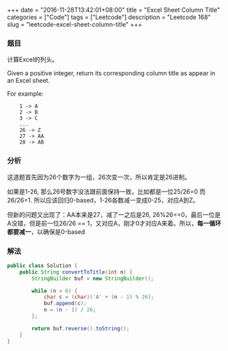 +++
date = "2016-11-28T13:42:01+08:00"
title = "Excel Sheet Column Title"
categories = ["Code"]
tags = ["Leetcode"]
description = "Leetcode 168"
slug = "leetcode-excel-sheet-column-title"
+++

### 题目

计算Excel的列头。

Given a positive integer, return its corresponding column title as appear in an Excel sheet.

For example:

```console
    1 -> A
    2 -> B
    3 -> C
    ...
    26 -> Z
    27 -> AA
    28 -> AB 
```

### 分析

这道题首先因为26个数字为一组，26次变一次，所以肯定是26进制。

如果是1-26, 那么26号数字没法跟前面保持一致，比如都是一位25/26=0 而26/26=1. 所以应该回归0-based，1-26各数减一变成0-25，对应A到Z。

但新的问题又出现了：AA本来是27，减了一之后是26, 26%26==0，最后一位是A没错，但是前一位26/26 == 1，又对应A，刚才0才对应A来着。所以，__每一循环都要减一__，以确保是0-based

### 解法

```java
public class Solution {
    public String convertToTitle(int n) {
        StringBuilder buf = new StringBuilder();

        while (n > 0) {
            char c = (char)('A' + (n - 1) % 26);
            buf.append(c);
            n = (n - 1) / 26;
        };

        return buf.reverse().toString();
    }
}
```